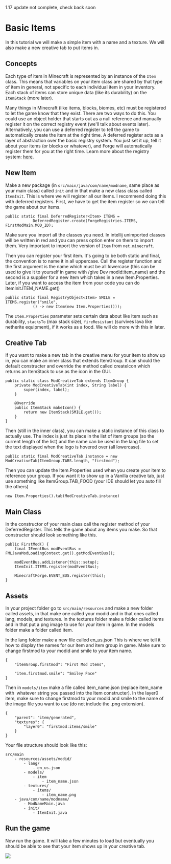 1.17 update not complete, check back soon

# Basic Items

In this tutorial we will make a simple item with a name and a texture. We will also make a new creative tab to put items in.

## Concepts 

Each type of item in Minecraft is represented by an instance of the `Item` class. This means that variables on your item class are shared by that type of item in general, not specific to each individual item in your inventory. Each stack of items can store unique data (like its durability) on the `ItemStack` (more later).

Many things in Minecraft (like items, blocks, biomes, etc) must be registered to let the game know that they exist. There are two ways to do this. You could use an object holder that starts out as a null reference and manually register it on the correct registry event (we'll talk about events later). Alternatively, you can use a deferred register to tell the game to automatically create the item at the right time. A deferred register acts as a layer of abstraction over the basic registry system. You just set it up, tell it about your items (or blocks or whatever), and Forge will automatically register them for you at the right time. Learn more about the registry system: [here](https://forge.gemwire.uk/wiki/Registration).

## New Item

Make a new package (in `src/main/java/com/name/modname`, same place as your main class) called `init` and in that make a new class class called `ItemInit`. This is where we will register all our items. I recommend doing this with deferred registers. First, we have to get the item register so we can tell the game about our items.

    public static final DeferredRegister<Item> ITEMS = 
                DeferredRegister.create(ForgeRegistries.ITEMS, FirstModMain.MOD_ID);
    

Make sure you import all the classes you need. In intellij unimported classes will be written in red and you can press option enter on them to import them. Very important to import the version of `Item` from `net.minecraft`.

Then you can register your first item. It's going to be both static and final, the convention is to name it in all uppercase. Call the register function and the first argument is the name which must be all lowercase (this can be used to give it to yourself in game with /give Dev modid:item_name) and the second is a supplier for a new Item which takes in a new Item.Properties. Later, if you want to access the item from your code you can do ItemInit.ITEM_NAME.get()

    public static final RegistryObject<Item> SMILE = ITEMS.register("smile",
                () -> new Item(new Item.Properties()));
    

The `Item.Properties` parameter sets certain data about like item such as durability, `stacksTo` (max stack size), `fireResistant` (survives lava like netherite equipment), if it works as a food. We will do more with this in later.

## Creative Tab

If you want to make a new tab in the creative menu for your item to show up in, you can make an inner class that extends ItemGroup. It can should the default constructer and override the method called createIcon which returns an ItemStack to use as the icon in the GUI.

    public static class ModCreativeTab extends ItemGroup {
        private ModCreativeTab(int index, String label) {
            super(index, label);
        }
    
        @Override
        public ItemStack makeIcon() {
            return new ItemStack(SMILE.get());
        }
    }
    

Then (still in the inner class), you can make a static instance of this class to actually use. The index is just its place in the list of item groups (so the current length of the list) and the name can be used in the lang file to set the text displayed when the logo is hovered over (all lowercase).

    public static final ModCreativeTab instance = new ModCreativeTab(ItemGroup.TABS.length, "firstmod");
    

Then you can update the Item.Properties used when you create your item to reference your group. If you want it to show up in a Vanilla creative tab, just use something like ItemGroup.TAB_FOOD (your IDE should let you auto fill the others)

    new Item.Properties().tab(ModCreativeTab.instance)
    

## Main Class

In the constructor of your main class call the register method of your DeferredRegister. This tells the game about any items you make. So that constructer should look something like this.

    public FirstMod() {
        final IEventBus modEventBus = FMLJavaModLoadingContext.get().getModEventBus();
    
        modEventBus.addListener(this::setup);
        ItemInit.ITEMS.register(modEventBus);
        
        MinecraftForge.EVENT_BUS.register(this);
    }
    

## Assets

In your project folder go to `src/main/resources` and make a new folder called assets, in that make one called your modid and in that ones called lang, models, and textures. In the textures folder make a folder called items and in that put a png image to use for your item in game. In the models folder make a folder called item.

In the lang folder make a new file called en_us.json This is where we tell it how to display the names for our item and item group in game. Make sure to change firstmod to your modid and smile to your item name.

    {
        "itemGroup.firstmod": "First Mod Items",
    
        "item.firstmod.smile": "Smiley Face"
    } 
    

Then in `models/item` make a file called item_name.json (replace item_name with  whatever string you passed into the Item constructer). In the layer0 item, make sure to change firstmod to your modid and smile to the name of the image file you want to use (do not include the .png extension).

    {
        "parent": "item/generated",
        "textures": {
            "layer0": "firstmod:items/smile"
        }
    } 
    

Your file structure should look like this:

    src/main
        - resources/assets/modid/
            - lang/
                - en_us.json
            - models/
            	- item
                	- item_name.json
            - textures/
                - items/
                    - item_name.png
        - java/com/name/modname/
            - ModNameMain.java
            - init/
                - ItemInit.java
    

## Run the game

Now run the game. It will take a few minutes to load but eventually you should be able to see that your item shows up in your creative tab.

![](../img/creative-tab.png)
